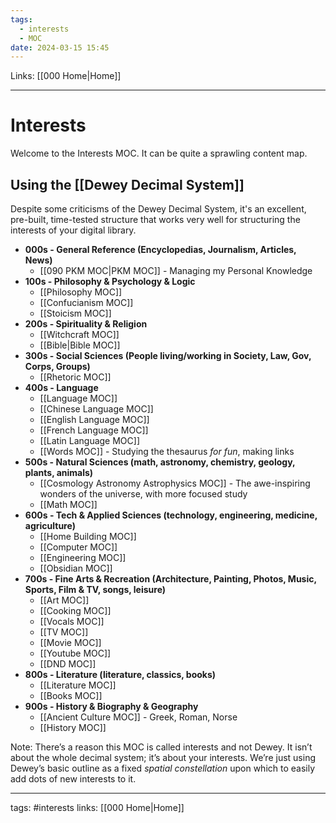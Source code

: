```yaml
---
tags:
  - interests
  - MOC
date: 2024-03-15 15:45
---
```

Links: [[000 Home|Home]]

---
# Interests 
Welcome to the Interests MOC. It can be quite a sprawling content map. 
## Using the [[Dewey Decimal System]]
Despite some criticisms of the Dewey Decimal System, it's an excellent, pre-built, time-tested structure that works very well for structuring the interests of your digital library.

- **000s - General Reference (Encyclopedias, Journalism, Articles, News)**
	- [[090 PKM MOC|PKM MOC]] - Managing my Personal Knowledge
- **100s - Philosophy & Psychology & Logic** 
	- [[Philosophy MOC]]
	- [[Confucianism MOC]]
	- [[Stoicism MOC]]
- **200s - Spirituality & Religion**
	- [[Witchcraft MOC]]
	- [[Bible|Bible MOC]]
- **300s - Social Sciences (People living/working in Society, Law, Gov, Corps, Groups)**
	- [[Rhetoric MOC]]
- **400s - Language**
	- [[Language MOC]]
	- [[Chinese Language MOC]]
	- [[English Language MOC]]
	- [[French Language MOC]]
	- [[Latin Language MOC]]
	- [[Words MOC]] - Studying the thesaurus *for fun*, making links 
- **500s - Natural Sciences (math, astronomy, chemistry, geology, plants, animals)**
	- [[Cosmology Astronomy Astrophysics MOC]] - The awe-inspiring wonders of the universe, with more focused study
	- [[Math MOC]]
- **600s - Tech & Applied Sciences (technology, engineering, medicine, agriculture)**
	- [[Home Building MOC]]
	- [[Computer MOC]]
	- [[Engineering MOC]]
	- [[Obsidian MOC]]
- **700s - Fine Arts & Recreation (Architecture, Painting, Photos, Music, Sports, Film & TV, songs, leisure)**
	- [[Art MOC]]
	- [[Cooking MOC]]
	- [[Vocals MOC]]
	- [[TV MOC]]
	- [[Movie MOC]]
	- [[Youtube MOC]]
	- [[DND MOC]]
- **800s - Literature (literature, classics, books)**
	- [[Literature MOC]]
	- [[Books MOC]]
- **900s - History & Biography & Geography**
	- [[Ancient Culture MOC]] - Greek, Roman, Norse
	- [[History MOC]]

Note: There’s a reason this MOC is called interests and not Dewey. It isn’t about the whole decimal system; it’s about your interests. We’re just using Dewey’s basic outline as a fixed _spatial constellation_ upon which to easily add dots of new interests to it.

---
tags: #interests 
links: [[000 Home|Home]]